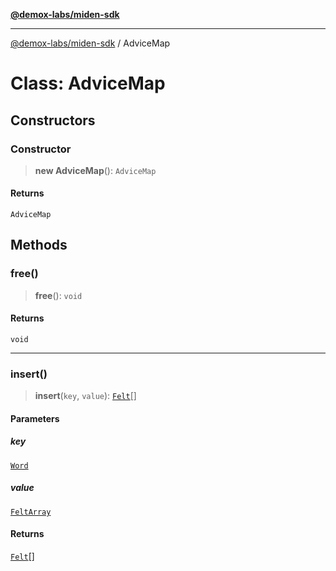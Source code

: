 [**@demox-labs/miden-sdk**](../README.md)

***

[@demox-labs/miden-sdk](../README.md) / AdviceMap

# Class: AdviceMap

## Constructors

### Constructor

> **new AdviceMap**(): `AdviceMap`

#### Returns

`AdviceMap`

## Methods

### free()

> **free**(): `void`

#### Returns

`void`

***

### insert()

> **insert**(`key`, `value`): [`Felt`](Felt.md)[]

#### Parameters

##### key

[`Word`](Word.md)

##### value

[`FeltArray`](FeltArray.md)

#### Returns

[`Felt`](Felt.md)[]

